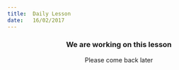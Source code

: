 ```yaml
---
title:  Daily Lesson
date:   16/02/2017
---
```


### <center>We are working on this lesson</center>
<center>Please come back later</center>